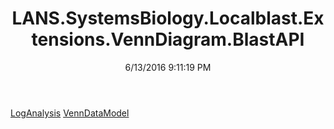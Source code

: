 ﻿---
title: LANS.SystemsBiology.Localblast.Extensions.VennDiagram.BlastAPI
date: 6/13/2016 9:11:19 PM
---

[LogAnalysis](T-LANS.SystemsBiology.Localblast.Extensions.VennDiagram.BlastAPI.LogAnalysis.html)
[VennDataModel](T-LANS.SystemsBiology.Localblast.Extensions.VennDiagram.BlastAPI.VennDataModel.html)
